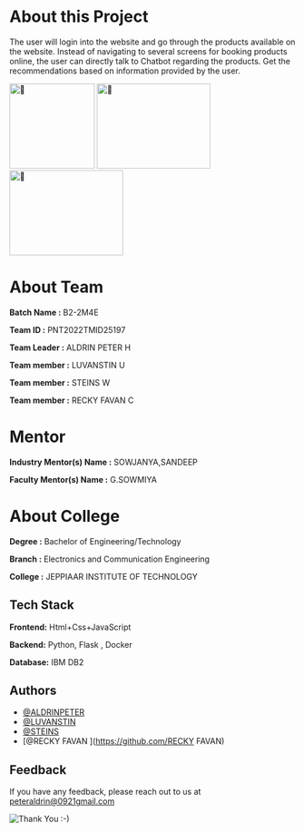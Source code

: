 



# About this Project
The user will login into the website and go through the products available on the website.  Instead of navigating to several screens for booking products online, the user can directly talk to Chatbot regarding the products.  Get the recommendations based on information provided by the user.



<img src="https://devtechnosys.com/insights/wp-content/uploads/2020/11/chatbots.gif" alt="🌱" width="150" height="150"> <span>
<img src="https://i.pinimg.com/originals/58/31/1e/58311e3f691d9b4efd5e4d3d96f846b9.gif" alt="🌱" width="200" height="150"> </span><span><img src="https://cdn.dribbble.com/users/790118/screenshots/6971331/media/d1e6cf91d6df3a0ba4dcdffd0b4a05f2.gif" alt="🌱" width="200" height="150"></span>

# About Team 

**Batch Name :** B2-2M4E

**Team ID :** PNT2022TMID25197


**Team Leader :** ALDRIN PETER H

**Team member :** LUVANSTIN U

**Team member :** STEINS W

**Team member :** RECKY FAVAN C

# Mentor
**Industry Mentor(s) Name :** SOWJANYA,SANDEEP

**Faculty Mentor(s) Name :** G.SOWMIYA

# About College

**Degree	:**	
Bachelor of Engineering/Technology

**Branch	:**	
Electronics and Communication Engineering

**College	:**	
JEPPIAAR INSTITUTE OF TECHNOLOGY



## Tech Stack

**Frontend:** Html+Css+JavaScript

**Backend:** Python, Flask , Docker

**Database:** IBM DB2




## Authors

- [@ALDRINPETER](https://github.com/ALDRINPETER)
- [@LUVANSTIN](https://github.com/LUVANSTIN)
- [@STEINS](https://github.com/STEINS)
- [@RECKY FAVAN ](https://github.com/RECKY FAVAN)


## Feedback

If you have any feedback, please reach out to us at peteraldrin@0921gmail.com




![Thank You :-)](https://i0.wp.com/paulaspoint.com/wp-content/uploads/2018/04/thank-you.jpg?fit=275%2C183)
